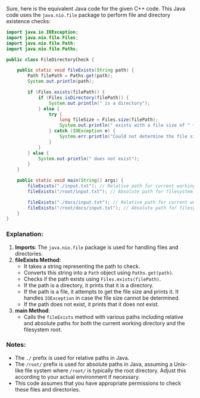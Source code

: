 Sure, here is the equivalent Java code for the given C++ code. This Java code uses the `java.nio.file` package to perform file and directory existence checks:

```java
import java.io.IOException;
import java.nio.file.Files;
import java.nio.file.Path;
import java.nio.file.Paths;

public class FileDirectoryCheck {

    public static void fileExists(String path) {
        Path filePath = Paths.get(path);
        System.out.println(path);

        if (Files.exists(filePath)) {
            if (Files.isDirectory(filePath)) {
                System.out.println(" is a directory");
            } else {
                try {
                    long fileSize = Files.size(filePath);
                    System.out.println(" exists with a file size of " + fileSize + " bytes.");
                } catch (IOException e) {
                    System.err.println("Could not determine the file size: " + e.getMessage());
                }
            }
        } else {
            System.out.println(" does not exist");
        }
    }

    public static void main(String[] args) {
        fileExists("./input.txt"); // Relative path for current working directory
        fileExists("/root/input.txt"); // Absolute path for filesystem root

        fileExists("./docs/input.txt"); // Relative path for current working directory
        fileExists("/root/docs/input.txt"); // Absolute path for filesystem root
    }
}
```

### Explanation:
1. **Imports**: The `java.nio.file` package is used for handling files and directories.
2. **fileExists Method**:
   - It takes a string representing the path to check.
   - Converts this string into a `Path` object using `Paths.get(path)`.
   - Checks if the path exists using `Files.exists(filePath)`.
   - If the path is a directory, it prints that it is a directory.
   - If the path is a file, it attempts to get the file size and prints it. It handles `IOException` in case the file size cannot be determined.
   - If the path does not exist, it prints that it does not exist.
3. **main Method**:
   - Calls the `fileExists` method with various paths including relative and absolute paths for both the current working directory and the filesystem root.

### Notes:
- The `./` prefix is used for relative paths in Java.
- The `/root/` prefix is used for absolute paths in Java, assuming a Unix-like file system where `/root/` is typically the root directory. Adjust this according to your actual environment if necessary.
- This code assumes that you have appropriate permissions to check these files and directories.
